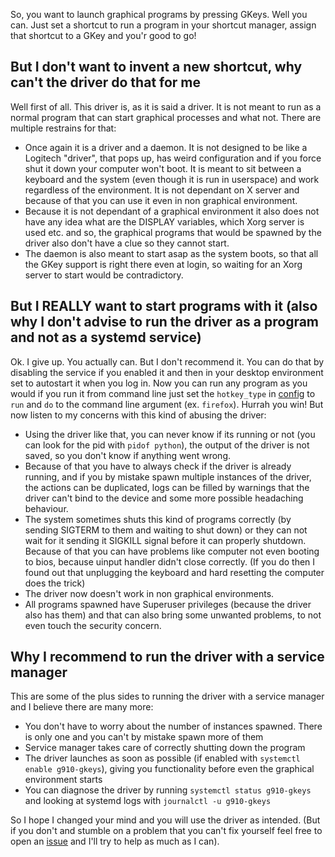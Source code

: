 So, you want to launch graphical programs by pressing GKeys. Well you can. Just set a shortcut to run a program in your shortcut manager, assign that shortcut to a GKey and you'r good to go!

## But I don't want to invent a new shortcut, why can't the driver do that for me
Well first of all. This driver is, as it is said a driver. It is not meant to run as a normal program that can start graphical processes and what not. There are multiple restrains for that:
 - Once again it is a driver and a daemon. It is not designed to be like a Logitech "driver", that pops up, has weird configuration and if you force shut it down your computer won't boot. It is meant to sit between a keyboard and the system (even though it is run in userspace) and work regardless of the environment. It is not dependant on X server and because of that you can use it even in non graphical environment.
 - Because it is not dependant of a graphical environment it also does not have any idea what are the DISPLAY variables, which Xorg server is used etc. and so, the graphical programs that would be spawned by the driver also don't have a clue so they cannot start.
 - The daemon is also meant to start asap as the system boots, so that all the GKey support is right there even at login, so waiting for an Xorg server to start would be contradictory.
 
## But I REALLY want to start programs with it (also why I don't advise to run the driver as a program and not as a systemd service)
Ok. I give up. You actually can. But I don't recommend it. You can do that by disabling the service if you enabled it and then in your desktop environment set to autostart it when you log in. Now you can run any program as you would if you run it from command line just set the `hotkey_type` in [config](https://github.com/JSubelj/g910-gkey-macro-support/wiki/Configuration) to `run` and `do` to the command line argument (ex. `firefox`). Hurrah you win! But now listen to my concerns with this kind of abusing the driver:
 - Using the driver like that, you can never know if its running or not (you can look for the pid with `pidof python`), the output of the driver is not saved, so you don't know if anything went wrong. 
 - Because of that you have to always check if the driver is already running, and if you by mistake spawn multiple instances of the driver, the actions can be duplicated, logs can be filled by warnings that the driver can't bind to the device and some more possible headaching behaviour.
 - The system sometimes shuts this kind of programs correctly (by sending SIGTERM to them and waiting to shut down) or they can not wait for it sending it SIGKILL signal before it can properly shutdown. Because of that you can have problems like computer not even booting to bios, because uinput handler didn't close correctly. (If you do then I found out that unplugging the keyboard and hard resetting the computer does the trick)
 - The driver now doesn't work in non graphical environments.
 - All programs spawned have Superuser privileges (because the driver also has them) and that can also bring some unwanted problems, to not even touch the security concern.

## Why I recommend to run the driver with a service manager
This are some of the plus sides to running the driver with a service manager and I believe there are many more:
- You don't have to worry about the number of instances spawned. There is only one and you can't by mistake spawn more of them
- Service manager takes care of correctly shutting down the program
- The driver launches as soon as possible (if enabled with `systemctl enable g910-gkeys`), giving you functionality before even the graphical environment starts
- You can diagnose the driver by running `systemctl status g910-gkeys` and looking at systemd logs with `journalctl -u g910-gkeys`

So I hope I changed your mind and you will use the driver as intended. (But if you don't and stumble on a problem that you can't fix yourself feel free to open an [issue](https://github.com/JSubelj/g910-gkey-macro-support/issues) and I'll try to help as much as I can).